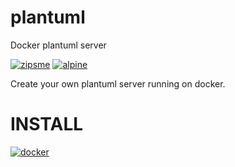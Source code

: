 # plantuml 
Docker plantuml server 

[![zipsme](https://img.shields.io/static/v1?label=based_on&message=plantuml&color=blue)](https://plantuml.com/fr/,float="left") 
[![alpine](https://img.shields.io/static/v1?label=using&message=plantuml-server&color=orange)](https://github.com/plantuml/plantuml-server,float="left") 

Create your own plantuml server running on docker. 
 
# INSTALL 
[![docker](https://img.shields.io/static/v1?label=docker&message=plantuml&color=green)](https://registry.hub.docker.com/r/goodlinux/plantuml,float="left") 
 
